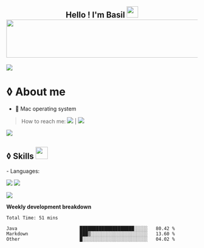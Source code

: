 <h2 align="center">
  Hello ! I'm Basil <img src = "https://raw.githubusercontent.com/MartinHeinz/MartinHeinz/master/wave.gif" width = 30px>  
  
  <img src="https://media.giphy.com/media/tIHktzgRi8yjIplFVI/giphy.gif" width="1000" height="100" />
</h2>








<a href="https://www.youtube.com/watch?v=dQw4w9WgXcQ"><img src="https://user-images.githubusercontent.com/73097560/115834477-dbab4500-a447-11eb-908a-139a6edaec5c.gif"></a>


# ◊ About me 
-  Mac operating system 
> How to reach me: 
 [<img src="https://img.icons8.com/fluency/30/000000/email-open.png"/>](mailto:basilbenaziz@gmail.com) |
 [<img src="https://img.icons8.com/fluency/30/000000/twitter.png"/>](https://twitter.com/basilbenaziz)





<a href="https://www.youtube.com/watch?v=dQw4w9WgXcQ"><img src="https://user-images.githubusercontent.com/73097560/115834477-dbab4500-a447-11eb-908a-139a6edaec5c.gif"></a>



<h2> ◊ Skills <img src = "https://media2.giphy.com/media/QssGEmpkyEOhBCb7e1/giphy.gif?cid=ecf05e47a0n3gi1bfqntqmob8g9aid1oyj2wr3ds3mg700bl&rid=giphy.gif" width = 32px> </h2>
- Languages:


<img src="https://img.icons8.com/color/50/000000/java-coffee-cup-logo--v1.png"/> <img src="https://img.icons8.com/color/50/000000/c-plus-plus-logo.png"/>




<a href="https://www.youtube.com/watch?v=dQw4w9WgXcQ"><img src="https://user-images.githubusercontent.com/73097560/115834477-dbab4500-a447-11eb-908a-139a6edaec5c.gif"></a>



**Weekly development breakdown**
<!--START_SECTION:waka-->

```text
Total Time: 51 mins

Java                       ████████████████████░░░░░   80.42 %
Markdown                   ███▒░░░░░░░░░░░░░░░░░░░░░   13.60 %
Other                      █░░░░░░░░░░░░░░░░░░░░░░░░   04.02 %
```

<!--END_SECTION:waka-->
